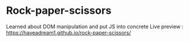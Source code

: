 # Rock-paper-scissors
Learned about DOM manipulation and put JS into concrete
Live preview : https://haveadream1.github.io/rock-paper-scissors/
